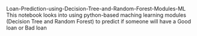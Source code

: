 Loan-Prediction-using-Decision-Tree-and-Random-Forest-Modules-ML
This notebook looks into using python-based maching learning modules (Decision Tree and Random Forest) to predict if someone will have a Good loan or Bad loan 

